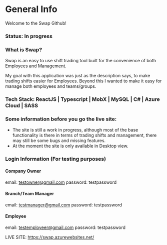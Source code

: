 # General Info

Welcome to the Swap Github!
### Status: In progress

### What is Swap?
Swap is an easy to use shift trading tool built for the convenience of both Employees and Management.

My goal with this application was just as the description says, to make trading shifts easier for Employees. Beyond this I wanted to make it easy for manage both employees and teams/groups. 

### Tech Stack: ReactJS | Typescript | MobX | MySQL | C# | Azure Cloud | SASS

### Some information before you go the live site:
- The site is still a work in progress, although most of the base functionality is there in terms of trading shifts and management, there may still be some bugs and missing features. 
- At the moment the site is only available in Desktop view.

### Login Information (For testing purposes)
#### Company Owner
email: testowner@gmail.com
password: testpassword

#### Branch/Team Manager
email: testmanager@gmail.com
password: testpassword

#### Employee
email: testemployeer@gmail.com
password: testpassword

LIVE SITE: https://swap.azurewebsites.net/

